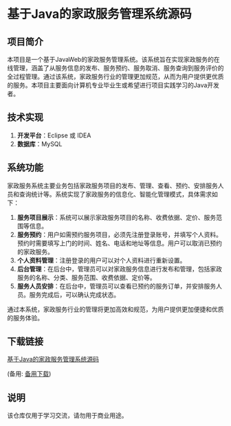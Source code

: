 # 基于Java的家政服务管理系统源码

## 项目简介

本项目是一个基于JavaWeb的家政服务管理系统。该系统旨在实现家政服务的在线管理，涵盖了从服务信息的发布、服务预约、服务取消、服务查询到服务评价的全过程管理。通过该系统，家政服务行业的管理更加规范，从而为用户提供更优质的服务。本项目主要面向计算机专业毕业生或希望进行项目实践学习的Java开发者。

## 技术实现

1. **开发平台**：Eclipse 或 IDEA
2. **数据库**：MySQL

## 系统功能

家政服务系统主要业务包括家政服务项目的发布、管理、查看、预约、安排服务人员和查询统计等。系统实现了家政服务的信息化、智能化管理模式，具体需求如下：

1. **服务项目展示**：系统可以展示家政服务项目的名称、收费依据、定价、服务范围等信息。
2. **服务预约**：用户如需预约服务项目，必须先注册登录账号，并填写个人资料。预约时需要填写上门的时间、姓名、电话和地址等信息。用户可以取消已预约的家政服务。
3. **个人资料管理**：注册登录的用户可以对个人资料进行重新设置。
4. **后台管理**：在后台中，管理员可以对家政服务信息进行发布和管理，包括家政服务的名称、分类、服务范围、收费依据、定价等。
5. **服务人员安排**：在后台中，管理员可以查看已预约的服务订单，并安排服务人员。服务完成后，可以确认完成状态。

通过本系统，家政服务行业的管理将更加高效和规范，为用户提供更加便捷和优质的服务体验。

## 下载链接
[基于Java的家政服务管理系统源码](https://pan.quark.cn/s/0817ed9ccbe2) 

(备用: [备用下载](https://pan.baidu.com/s/1HI7apqOVlVwiHRJR-3CbKw?pwd=1234))

## 说明

该仓库仅用于学习交流，请勿用于商业用途。
